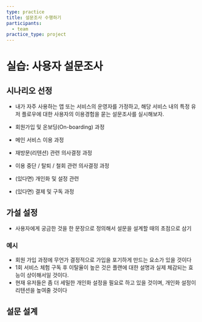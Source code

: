 ```yaml
---
type: practice
title: 설문조사 수행하기
participants:
  - team
practice_type: project
---
```


# 실습: 사용자 설문조사

## 시나리오 선정

- 내가 자주 사용하는 앱 또는 서비스의 운영자를 가정하고, 해당 서비스 내의 특정 유저 플로우에 대한 사용자의 이용경험을 묻는 설문조사를 실시해보자.

- 회원가입 및 온보딩(On-boarding) 과정
- 메인 서비스 이용 과정
- 재방문(리텐션) 관련 의사결정 과정
- 이용 중단 / 탈퇴 / 철회 관련 의사결정 과정
- (있다면) 개인화 및 설정 관련
- (있다면) 결제 및 구독 과정

## 가설 설정

- 사용자에게 궁금한 것을 한 문장으로 정의해서 설문을 설계할 때의 초점으로 삼기

### 예시

- 회원 가입 과정에 무언가 결정적으로 가입을 포기하게 만드는 요소가 있을 것이다
- 1회 서비스 체험 구독 후 이탈율이 높은 것은 플랜에 대한 설명과 실제 체감되는 효능이 상이해서일 것이다.
- 현재 유저들은 좀 더 세밀한 개인화 설정을 필요로 하고 있을 것이며, 개인화 설정이 리텐션을 높여줄 것이다

## 설문 설계

### 